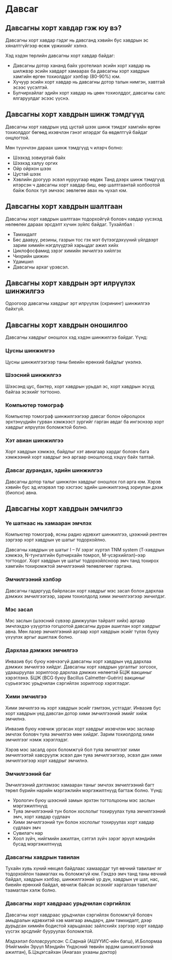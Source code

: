 # Давсаг 

## Давсагны хорт хавдар гэж юу вэ? 

Давсагны хорт хавдар гэдэг нь давсганд хэвийн бус хавдрын эс хяналтгүйгээр өсөж үржихийг хэлнэ.

Хэд хэдэн төрлийн давсагны хорт хавдар байдаг:
- Давсагны дотор хананд байх уротелиал эсийн хорт хавдар нь шилжвэр эсийн хавдарт хамаарах ба давсагны хорт хавдрын хамгийн өргөн тохиолддог хэлбэр (80-90%) юм.
- Хучуур эсийн хорт хавдар нь давсагны дотор талын нимгэн, хавтгай эсээс үүсэлтэй.
- Булчирхайлаг эдийн хорт хавдар нь цөөн тохиолддог, давсагны салс ялгаруулдаг эсээс үүснэ.

## Давсагны хорт хавдрын шинж тэмдгүүд 

Давсагны хорт хавдрын үед цустай шээх шинж тэмдэг хамгийн өргөн тохиолддог бөгөөд ихэвчлэн гэнэт илэрдэг ба өвдөлтгүй байдаг онцлогтой.

Мөн түүнчлэн дараах шинж тэмдгүүд ч илэрч болно:

- Шээхэд зовиуртай байх
- Шээхэд халуу оргих
- Ойр ойрхон шээх
- Цустай шээх
- Хэвлийн доогуур эсвэл нуруугаар өвдөх
Танд дээрх шинж тэмдгүүд илэрсэн ч давсагны хорт хавдар биш, өөр шалтгаантай холбоотой байж болох тул эмчээс зөвлөгөө авах нь чухал юм.

## Давсагны хорт хавдрын шалтгаан
Давсагны хорт хавдрын шалтгаан тодорхойгүй боловч хавдар үүсэхэд нөлөөлөх дараах эрсдэлт хүчин зүйлс байдаг. Тухайлбал :
- Тамхидалт
- Бөс даавуу, резины, газрын тос гэх мэт бүтээгдэхүүний үйлдвэрт зарим химийн нэгдлүүдтэй харьцдаг ажил хийх
- Циклофосфамид зэрэг химийн эмчилгээ хийлгэх
- Чихрийн шижин
- Удамшил
- Давсагны архаг үрэвсэл.

## Давсагны хорт хавдрын эрт илрүүлэх шинжилгээ
Одоогоор давсагны хавдрыг эрт илрүүлэх (скрининг) шинжилгээ байхгүй.

## Давсагны хорт хавдрын оношилгоо
Давсагны хавдрыг оношлох хэд хэдэн шинжилгээ байдаг. Үүнд:
### Цусны шинжилгээ
Цусны шинжилгээгээр таны биеийн ерөнхий байдлыг үнэлнэ.
### Шээсний шинжилгээ
Шээсэнд цус, бактер, хорт хавдрын урьдал эс, хорт хавдрын эсүүд байгаа эсэхийг тогтооно.
### Компьютер томограф
Компьютер томограф шинжилгээгээр давсаг болон ойролцоох эрхтэнүүдийн гурван хэмжээст зургийг гарган авдаг ба ингэснээр хорт хавдрыг илрүүлэх боломжтой болно.
### Хэт авиан шинжилгээ
Хорт хавдрын хэмжээ, байдлыг хэт авиагаар хардаг боловч бага хэмжээний хорт хавдрыг энэ аргаар оношлоход хэцүү байх талтай.
### Давсаг дурандах, эдийн шинжилгээ
Давсагны дотор талыг шинжлэн хавдрыг оношлох гол арга юм. Хэрэв хэвийн бус эд илэрвэл тэр хэсгээс эдийн шинжилгээнд зориулан дээж (биопси) авна.
## Давсагны хорт хавдрын эмчилгээ
### Үе шатнаас нь хамааран эмчлэх
Компьютер томограф, ясны радио идэвхит шинжилгээ, цээжний рентген зэргээр хорт хавдрын үе шатыг тодорхойлно.

Давсагны хавдрын үе шатыг I – IV зэрэг хүртэл  TNM system (Т-хавдрын хэмжээ, N-тунгалгийн булчирхайн томрол, M-үсэрхийлэл)–ээр тогтоодог. Хорт хавдрын үе шатыг тодорхойлсноор эмч танд тохирох хамгийн тохиромжтой эмчилгээний төлөвлөгөөг гаргана.
### Эмчилгээний хэлбэр
Давсагны гадаргууд байрласан хорт хавдрыг мэс засал болон дархлаа дэмжих эмчилгээгээр, зарим тохиолдолд хими эмчилгээгээр эмчилдэг.
### Мэс засал
Мэс заслын (шээсний сүвээр дамжуулан тайралт хийх) аргаар эмчлэхдээ үзүүртээ гогцоотой давсагны дуран ашиглан хорт хавдрыг авна. Мөн лазер эмчилгээний аргаар хорт хавдрын эсийг түлэх буюу үхүүлэх аргыг ашиглаж болно.
### Дархлаа дэмжих эмчилгээ
Инвазив бус буюу нэвчээгүй давсагны хорт хавдрын үед дархлаа дэмжих эмчилгээ хийдэг. Давсагны хорт хавдрын ургалтыг зогсоох, удаашруулах зорилгоор дархлаа дэмжих нөлөөтэй БЦЖ вакциныг хэрэглэнэ.  БЦЖ (BCG буюу Bacillus Calmetter-Guérin) вакциныг сүрьеэгээс урьдчилан сэргийлэх зорилгоор хэрэглэдэг.
### Хими эмчилгээ
Хими эмчилгээ нь хорт хавдрын эсийг гэмтээн, устгадаг. Инвазив бус хорт хавдрын үед давсган дотор хими эмчилгээний эмийг хийж эмчилнэ.

Инвазив буюу нэвчиж ургасан хорт хавдрыг ихэвчлэн мэс заслаар эмчлэх боловч туяа эмчилгээ мөн хийдэг. Зарим тохиолдолд хими эмчилгээг нэмж хэрэглэдэг.

Хэрэв мэс засалд орох боломжгүй бол туяа эмчилгээг хими эмчилгээтэй хавсруулж эсвэл дан туяа эмчилгээгээр, эсвэл дан хими эмчилгээгээр хорт хавдрыг эмчилнэ.
### Эмчилгээний баг
Эмчилгээний дэглэмээс хамааран таныг эмчлэх эмчилгээний багт төрөл бүрийн нарийн мэргэжлийн мэргэжилтнүүд багтаж болно. Үүнд:

- Урологич буюу шээсний замын эрхтэн тогтолцооны мэс заслын мэргэжилтнүүд
- Туяа эмчилгээний тун болон хослолыг тохируулах туяа эмчилгээний эмч, хорт хавдар судлаач
- Хими эмчилгээний тун болон хослолыг тохируулах хорт хавдар судлаач эмч
- Сувилагч нар
- Хоол зүйч, нийгмийн ажилтан, сэтгэл зүйч зэрэг эрүүл мэндийн бусад мэргэжилтнүүд

### Давсагны хавдрын тавилан
Тухайн хувь хүний нөхцөл байдлаас хамаардаг тул өвчний тавиланг яг тодорхойлон таамаглах нь боломжгүй юм. Гэхдээ эмч танд таны өвчний байдал, хавдрын хэлбэр, шинжилгээний үр дүн, хавдрын үе шат, нас, биеийн ерөнхий байдал, өвчилж байсан эсэхийг харгалзан тавиланг таамаглан хэлж болно.

### Давсагны хорт хавдраас урьдчилан сэргийлэх
Давсагны хорт хавдраас урьдчилан сэргийлэх боломжгүй боловч амьдралын идэвхитэй хэв маягаар амьдарч, дам тамхидалт, дээр дурьдсан химийн бодистой харьцахаас зайлсхийх зэргээр хорт хавдар үүсгэх эрсдлийг бууруулах боломжтой.

*Мэдээлэл боловсруулсан*: С.Сарнай (АШУҮИС-ийн багш), И.Болормаа (Нийгмийн Эрүүл Мэндийн Үндэсний төвийн эрдэм шинжилгээний ажилтан), Б.Цэцэгсайхан (Анагаах ухааны доктор)
 
